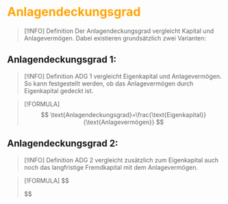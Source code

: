 # <font color = "orange">Anlagendeckungsgrad</font>
>[!INFO] Definition
>Der Anlagendeckungsgrad vergleicht Kapital und Anlagevermögen.
>Dabei existieren grundsätzlich zwei Varianten:

## Anlagendeckungsgrad 1:
>[!INFO] Definition
>ADG 1 vergleicht Eigenkapital und Anlagevermögen. So kann festgestellt werden, ob das Anlagevermögen durch Eigenkapital gedeckt ist.

>[!FORMULA]
>$$
>\text{Anlagendeckungsgrad}=\frac{\text{Eigenkapital}}{\text{Anlagevermögen}}
>$$

## Anlagendeckungsgrad 2: 
>[!INFO] Definition
>ADG 2 vergleicht zusätzlich zum Eigenkapital auch noch das langfristige Fremdkapital mit dem Anlagevermögen.

>[!FORMULA]
>$$
>
>$$
